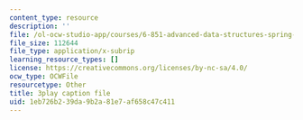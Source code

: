 ```yaml
---
content_type: resource
description: ''
file: /ol-ocw-studio-app/courses/6-851-advanced-data-structures-spring-2012/1eb726b239da9b2a81e7af658c47c411_0rCFkuQS968.srt
file_size: 112644
file_type: application/x-subrip
learning_resource_types: []
license: https://creativecommons.org/licenses/by-nc-sa/4.0/
ocw_type: OCWFile
resourcetype: Other
title: 3play caption file
uid: 1eb726b2-39da-9b2a-81e7-af658c47c411
---
```

